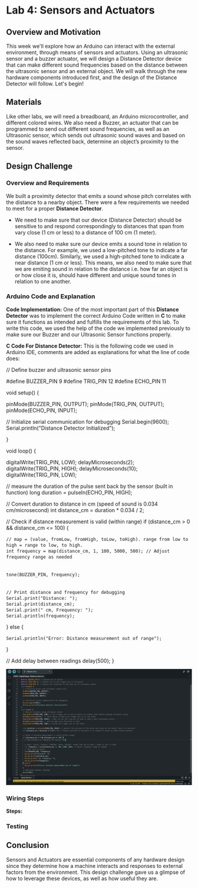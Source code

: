 # Lab 4: Sensors and Actuators

## Overview and Motivation
This week we'll explore how an Arduino can interact with the external environment, through means of sensors and actuators. Using an ultrasonic sensor and a buzzer actuator, we will design a Distance Detector device that can make different sound frequencies based on the distance between the ultrasonic sensor and an external object. We will walk through the new hardware components introduced first, and the design of the Distance Detector will follow. Let's begin!

## Materials
Like other labs, we will need a breadboard, an Arduino microcontroller, and different colored wires. We also need a Buzzer, an actuator that can be programmed to send out different sound frequencies, as well as an Ultrasonic sensor, which sends out ultrasonic sound waves and based on the sound waves reflected back, determine an object’s proximity to the sensor.

## Design Challenge

### Overview and Requirements
We built a proximity detector that emits a sound whose pitch correlates with the distance to a nearby object. There were a few requirements we needed to meet for a proper **Distance Detector**.

 -  We need to make sure that our device (Distance Detector) should be sensitive to and respond correspondingly to distances that span from vary close (1 cm or less) to a distance of 100 cm (1 meter).

 - We also need to make sure our device emits a sound tone in relation to the distance. For example, we used a low-pitched tone to indicate a far distance (100cm). Similarly, we used a high-pitched tone to indicate a near distance (1 cm or less). This means, we also need to make sure that we are emiting sound in relation to the distance i.e. how far an object is or how close it is, should have different and unique sound tones in relation to one another.

 
### Arduino Code and Explanation



**Code Implementation:** One of the most important part of this **Distance Detector** was to implement the correct Arduino Code written in **C** to make sure it functions as intended and fulfills the requirements of this lab. To write this code, we used the help of the code we implemented previously to make sure our Buzzer and our Ultrasonic Sensor functions properly. 



**C Code For Distance Detector:** This is the following code we used in Arduino IDE, comments are added as explanations for what the line of code does:



// Define buzzer and ultrasonic sensor pins

#define BUZZER_PIN 9 
#define TRIG_PIN 12 
#define ECHO_PIN 11  

void setup() {


  pinMode(BUZZER_PIN, OUTPUT);
  pinMode(TRIG_PIN, OUTPUT);
  pinMode(ECHO_PIN, INPUT);
  



  // Initialize serial communication for debugging
  Serial.begin(9600);
  Serial.println("Distance Detector Initialized");


}


void loop() {


  digitalWrite(TRIG_PIN, LOW); 
  delayMicroseconds(2);  
  digitalWrite(TRIG_PIN, HIGH); 
  delayMicroseconds(10); 
  digitalWrite(TRIG_PIN, LOW); 
  

  // measure the duration of the pulse sent back by the sensor (built in function)
  long duration = pulseIn(ECHO_PIN, HIGH); 


  // Convert duration to distance in cm (speed of sound is 0.034 cm/microsecond)
  int distance_cm = duration * 0.034 / 2; 
  
  // Check if distance measurement is valid (within range)
  if (distance_cm > 0 && distance_cm <= 100) {


    // map = (value, fromLow, fromHigh, toLow, toHigh). range from low to high = range to low, to high.
    int frequency = map(distance_cm, 1, 100, 5000, 500); // Adjust frequency range as needed
    

    tone(BUZZER_PIN, frequency);

  
    // Print distance and frequency for debugging
    Serial.print("Distance: ");
    Serial.print(distance_cm);
    Serial.print(" cm, Frequency: ");
    Serial.println(frequency);


  } else {

    Serial.println("Error: Distance measurement out of range");
  }
  
  // Add delay between readings
  delay(500);
}


![Picture of the Code](resources/C-Code-DistanceDetector.png)

### Wiring Steps
**Steps:** 

### Testing

## Conclusion
Sensors and Actuators are essential components of any hardware design since they determine how a machine interacts and responses to external factors from the environment. This design challenge gave us a glimpse of how to leverage these devices, as well as how useful they are.